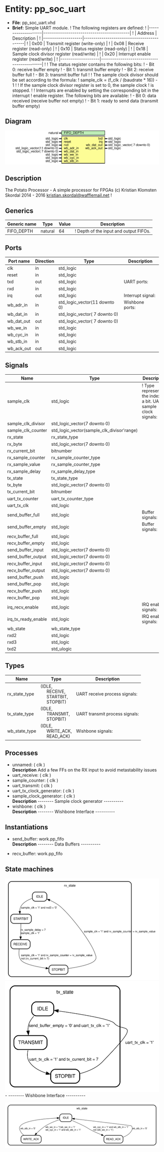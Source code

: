 # Entity: pp_soc_uart

- **File**: pp_soc_uart.vhd
- **Brief:** Simple UART module.
! The following registers are defined:
! |--------------------|--------------------------------------------|
! | Address            | Description                                |
! |--------------------|--------------------------------------------|
! | 0x00               | Transmit register (write-only)             |
! | 0x08               | Receive register (read-only)               |
! | 0x10               | Status register (read-only)                |
! | 0x18               | Sample clock divisor register (read/write) |
! | 0x20               | Interrupt enable register (read/write)     |
! |--------------------|--------------------------------------------|
!
! The status register contains the following bits:
! - Bit 0: receive buffer empty
! - Bit 1: transmit buffer empty
! - Bit 2: receive buffer full
! - Bit 3: transmit buffer full
!
! The sample clock divisor should be set according to the formula:
! sample_clk = (f_clk / (baudrate * 16)) - 1
!
! If the sample clock divisor register is set to 0, the sample clock
! is stopped.
!
! Interrupts are enabled by setting the corresponding bit in the interrupt
! enable register. The following bits are available:
! - Bit 0: data received (receive buffer not empty)
! - Bit 1: ready to send data (transmit buffer empty)

## Diagram

![Diagram](pp_soc_uart.svg "Diagram")
## Description

 The Potato Processor - A simple processor for FPGAs
 (c) Kristian Klomsten Skordal 2014 - 2016 <kristian.skordal@wafflemail.net>
! 
## Generics

| Generic name | Type    | Value | Description                            |
| ------------ | ------- | ----- | -------------------------------------- |
| FIFO_DEPTH   | natural | 64    | ! Depth of the input and output FIFOs. |
## Ports

| Port name  | Direction | Type                          | Description       |
| ---------- | --------- | ----------------------------- | ----------------- |
| clk        | in        | std_logic                     |                   |
| reset      | in        | std_logic                     |                   |
| txd        | out       | std_logic                     | UART ports:       |
| rxd        | in        | std_logic                     |                   |
| irq        | out       | std_logic                     | Interrupt signal: |
| wb_adr_in  | in        | std_logic_vector(11 downto 0) | Wishbone ports:   |
| wb_dat_in  | in        | std_logic_vector( 7 downto 0) |                   |
| wb_dat_out | out       | std_logic_vector( 7 downto 0) |                   |
| wb_we_in   | in        | std_logic                     |                   |
| wb_cyc_in  | in        | std_logic                     |                   |
| wb_stb_in  | in        | std_logic                     |                   |
| wb_ack_out | out       | std_logic                     |                   |
## Signals

| Name                 | Type                                       | Description                                                          |
| -------------------- | ------------------------------------------ | -------------------------------------------------------------------- |
| sample_clk           | std_logic                                  | ! Type representing the index of a bit.  UART sample clock signals:  |
| sample_clk_divisor   | std_logic_vector(7 downto 0)               |                                                                      |
| sample_clk_counter   | std_logic_vector(sample_clk_divisor'range) |                                                                      |
| rx_state             | rx_state_type                              |                                                                      |
| rx_byte              | std_logic_vector(7 downto 0)               |                                                                      |
| rx_current_bit       | bitnumber                                  |                                                                      |
| rx_sample_counter    | rx_sample_counter_type                     |                                                                      |
| rx_sample_value      | rx_sample_counter_type                     |                                                                      |
| rx_sample_delay      | rx_sample_delay_type                       |                                                                      |
| tx_state             | tx_state_type                              |                                                                      |
| tx_byte              | std_logic_vector(7 downto 0)               |                                                                      |
| tx_current_bit       | bitnumber                                  |                                                                      |
| uart_tx_counter      | uart_tx_counter_type                       |                                                                      |
| uart_tx_clk          | std_logic                                  |                                                                      |
| send_buffer_full     | std_logic                                  |  Buffer signals:                                                     |
|  send_buffer_empty   | std_logic                                  |  Buffer signals:                                                     |
| recv_buffer_full     | std_logic                                  |                                                                      |
|  recv_buffer_empty   | std_logic                                  |                                                                      |
| send_buffer_input    | std_logic_vector(7 downto 0)               |                                                                      |
|  send_buffer_output  | std_logic_vector(7 downto 0)               |                                                                      |
| recv_buffer_input    | std_logic_vector(7 downto 0)               |                                                                      |
|  recv_buffer_output  | std_logic_vector(7 downto 0)               |                                                                      |
| send_buffer_push     | std_logic                                  |                                                                      |
|  send_buffer_pop     | std_logic                                  |                                                                      |
| recv_buffer_push     | std_logic                                  |                                                                      |
|  recv_buffer_pop     | std_logic                                  |                                                                      |
| irq_recv_enable      | std_logic                                  |  IRQ enable signals:                                                 |
|  irq_tx_ready_enable | std_logic                                  |  IRQ enable signals:                                                 |
| wb_state             | wb_state_type                              |                                                                      |
| rxd2                 | std_logic                                  |                                                                      |
| rxd3                 | std_logic                                  |                                                                      |
| txd2                 | std_ulogic                                 |                                                                      |
## Types

| Name          | Type                                                                                                                                            | Description                      |
| ------------- | ----------------------------------------------------------------------------------------------------------------------------------------------- | -------------------------------- |
| rx_state_type | (IDLE,<br><span style="padding-left:20px"> RECEIVE,<br><span style="padding-left:20px"> STARTBIT,<br><span style="padding-left:20px"> STOPBIT)  |  UART receive process signals:   |
| tx_state_type | (IDLE,<br><span style="padding-left:20px"> TRANSMIT,<br><span style="padding-left:20px"> STOPBIT)                                               |  UART transmit process signals:  |
| wb_state_type | (IDLE,<br><span style="padding-left:20px"> WRITE_ACK,<br><span style="padding-left:20px"> READ_ACK)                                             |  Wishbone signals:               |
## Processes
- unnamed: ( clk )
</br>**Description**
 Add a few FFs on the RX input to avoid metastability issues 
- uart_receive: ( clk )
- sample_counter: ( clk )
- uart_transmit: ( clk )
- uart_tx_clock_generator: ( clk )
- sample_clock_generator: ( clk )
</br>**Description**
-------- Sample clock generator ---------- 
- wishbone: ( clk )
</br>**Description**
-------- Wishbone Interface ----------  
## Instantiations

- send_buffer: work.pp_fifo
</br>**Description**
-------- Data Buffers ----------

- recv_buffer: work.pp_fifo
## State machines

![Diagram_state_machine_0]( stm_pp_soc_uart_00.svg "Diagram")![Diagram_state_machine_1]( stm_pp_soc_uart_11.svg "Diagram")- -------- Wishbone Interface ---------- 

![Diagram_state_machine_2]( stm_pp_soc_uart_22.svg "Diagram")